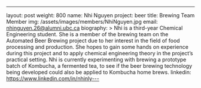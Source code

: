 ---
layout: post
weight: 800
name: Nhi Nguyen
project: beer
title: Brewing Team Member
img: /assets/images/members/NhiNguyen.jpg
email: nhinguyen.26@alumni.ubc.ca
biography: > 
  Nhi is a third-year Chemical Engineering student. She is a member of the brewing team on the Automated Beer Brewing project due to her interest in the field of food processing and production. She hopes to gain some hands on experience during this project and to apply chemical engineering theory in the project’s practical setting. Nhi is currently experimenting with brewing a prototype batch of Kombucha, a fermented tea, to see if the beer brewing technology being developed could also be applied to Kombucha home brews.
linkedin: https://www.linkedin.com/in/nhinly---
